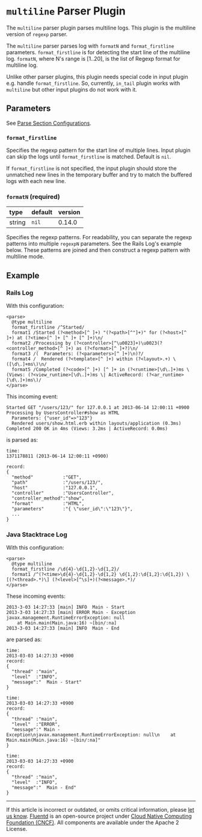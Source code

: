 # `multiline` Parser Plugin

The `multiline` parser plugin parses multiline logs. This plugin is the
multiline version of `regexp` parser.

The `multiline` parser parses log with `formatN` and `format_firstline`
parameters. `format_firstline` is for detecting the start line of the multiline
log. `formatN`, where N's range is [1..20], is the list of Regexp format for
multiline log.

Unlike other parser plugins, this plugin needs special code in input plugin e.g.
handle `format_firstline`. So, currently, `in_tail` plugin works with
`multiline` but other input plugins do not work with it.


## Parameters

See [Parse Section Configurations](/configuration/parse-section.md).


### `format_firstline`

Specifies the regexp pattern for the start line of multiple lines. Input plugin
can skip the logs until `format_firstline` is matched. Default is `nil`.

If `format_firstline` is not specified, the input plugin should store the
unmatched new lines in the temporary buffer and try to match the buffered logs
with each new line.


### `formatN` (required)

| type   | default | version |
|:-------|:--------|:--------|
| string | `nil`   | 0.14.0  |

Specifies the regexp patterns. For readability, you can separate the regexp
patterns into multiple `regexpN` parameters. See the Rails Log's example below.
These patterns are joined and then construct a regexp pattern with multiline
mode.


## Example


### Rails Log

With this configuration:

```
<parse>
  @type multiline
  format_firstline /^Started/
  format1 /Started (?<method>[^ ]+) "(?<path>[^"]+)" for (?<host>[^ ]+) at (?<time>[^ ]+ [^ ]+ [^ ]+)\n/
  format2 /Processing by (?<controller>[^\u0023]+)\u0023(?<controller_method>[^ ]+) as (?<format>[^ ]+?)\n/
  format3 /(  Parameters: (?<parameters>[^ ]+)\n)?/
  format4 /  Rendered (?<template>[^ ]+) within (?<layout>.+) \([\d\.]+ms\)\n/
  format5 /Completed (?<code>[^ ]+) [^ ]+ in (?<runtime>[\d\.]+)ms \(Views: (?<view_runtime>[\d\.]+)ms \| ActiveRecord: (?<ar_runtime>[\d\.]+)ms\)/
</parse>
```

This incoming event:

```
Started GET "/users/123/" for 127.0.0.1 at 2013-06-14 12:00:11 +0900
Processing by UsersController#show as HTML
  Parameters: {"user_id"=>"123"}
  Rendered users/show.html.erb within layouts/application (0.3ms)
Completed 200 OK in 4ms (Views: 3.2ms | ActiveRecord: 0.0ms)
```

is parsed as:

```
time:
1371178811 (2013-06-14 12:00:11 +0900)

record:
{
  "method"           :"GET",
  "path"             :"/users/123/",
  "host"             :"127.0.0.1",
  "controller"       :"UsersController",
  "controller_method":"show",
  "format"           :"HTML",
  "parameters"       :"{ \"user_id\":\"123\"}",
  ...
}
```


### Java Stacktrace Log

With this configuration:

```
<parse>
  @type multiline
  format_firstline /\d{4}-\d{1,2}-\d{1,2}/
  format1 /^(?<time>\d{4}-\d{1,2}-\d{1,2} \d{1,2}:\d{1,2}:\d{1,2}) \[(?<thread>.*)\] (?<level>[^\s]+)(?<message>.*)/
</parse>
```

These incoming events:

```
2013-3-03 14:27:33 [main] INFO  Main - Start
2013-3-03 14:27:33 [main] ERROR Main - Exception
javax.management.RuntimeErrorException: null
    at Main.main(Main.java:16) ~[bin/:na]
2013-3-03 14:27:33 [main] INFO  Main - End
```

are parsed as:

```
time:
2013-03-03 14:27:33 +0900
record:
{
  "thread" :"main",
  "level"  :"INFO",
  "message":"  Main - Start"
}

time:
2013-03-03 14:27:33 +0900
record:
{
  "thread" :"main",
  "level"  :"ERROR",
  "message":" Main - Exception\njavax.management.RuntimeErrorException: null\n    at Main.main(Main.java:16) ~[bin/:na]"
}

time:
2013-03-03 14:27:33 +0900
record:
{
  "thread" :"main",
  "level"  :"INFO",
  "message":"  Main - End"
}
```


------------------------------------------------------------------------

If this article is incorrect or outdated, or omits critical information, please
[let us know](https://github.com/fluent/fluentd-docs-gitbook/issues?state=open).
[Fluentd](http://www.fluentd.org/) is an open-source project under
[Cloud Native Computing Foundation (CNCF)](https://cncf.io/). All components are
available under the Apache 2 License.
